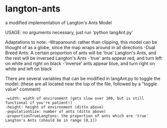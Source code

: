 # langton-ants
a modified implementation of Langton's Ants Model

USAGE: no arguments necessary, just run 'python langAnt.py'

Adaptations to note:
	-Wraparound: rather than clipping, this model can be thought of as a globe, since the map wraps around in all directions 
	-Dual Breed Ants: A certain proportion of ants will be 'true' Langton's Ants, and the rest will be inversed Langton's Ants
		-'true' ants appear red, and turn left on white and right on black
		-'inverse' ants appear blue, and turn right on white and left on black

There are several variables that can be modified in langAnt.py to toggle the model:
	(these are all located near the top of the file, followed by a "toggle value" comment)
	
	-width: width of environment (gets slow over 100, but is still functional if you're patient!)
	-height: height of environment (ditto above)
	-populationSize: number of ants (ditto above)
	-proportionTrueLangtons: the proportion of ants which are 'true' Langton's Ants (should be in range [0,1])
	 
